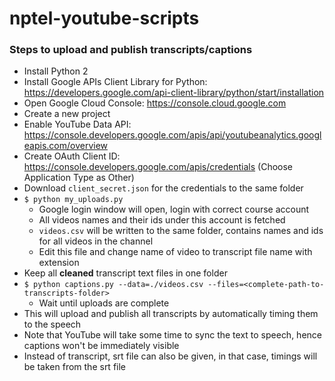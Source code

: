 # nptel-youtube-scripts

### Steps to upload and publish transcripts/captions

- Install Python 2 
- Install Google APIs Client Library for Python: https://developers.google.com/api-client-library/python/start/installation 
- Open Google Cloud Console: https://console.cloud.google.com
- Create a new project
- Enable YouTube Data API: https://console.developers.google.com/apis/api/youtubeanalytics.googleapis.com/overview
- Create OAuth Client ID: https://console.developers.google.com/apis/credentials (Choose Application Type as Other)
- Download `client_secret.json` for the credentials to the same folder
- `$ python my_uploads.py` 
  - Google login window will open, login with correct course account
  - All videos names and their ids under this account is fetched
  - `videos.csv` will be written to the same folder, contains names and ids for all videos in the channel
  - Edit this file and change name of video to transcript file name with extension
- Keep all **cleaned** transcript text files in one folder 
- `$ python captions.py --data=./videos.csv --files=<complete-path-to-transcripts-folder>`
  - Wait until uploads are complete
- This will upload and publish all transcripts by automatically timing them to the speech
- Note that YouTube will take some time to sync the text to speech, hence captions won't be immediately visible
- Instead of transcript, srt file can also be given, in that case, timings will be taken from the srt file
  
